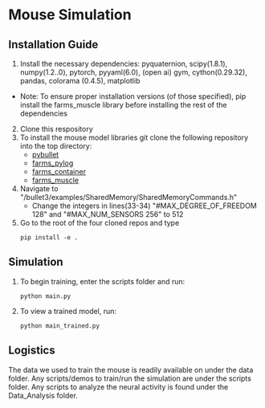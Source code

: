 # Mouse Simulation

## Installation Guide
1. Install the necessary dependencies: pyquaternion, scipy(1.8.1), numpy(1.2..0), pytorch, pyyaml(6.0), (open ai) gym, cython(0.29.32), pandas, colorama (0.4.5), matplotlib
- Note: To ensure proper installation versions (of those specified), pip install the farms_muscle library before installing the rest of the dependencies
2. Clone this respository
3. To install the mouse model libraries git clone the following repository into the top directory: 
    - [pybullet](https://github.com/bulletphysics/bullet3) 
    - [farms_pylog](https://gitlab.com/farmsim/farms_pylog.git)
    - [farms_container](https://gitlab.com/farmsim/farms_container.git)
    - [farms_muscle](https://gitlab.com/farmsim/farms_muscle.git)
4. Navigate to "/bullet3/examples/SharedMemory/SharedMemoryCommands.h"
    - Change the integers in lines(33-34) "#MAX_DEGREE_OF_FREEDOM 128" and "#MAX_NUM_SENSORS 256" to 512
5. Go to the root of the four cloned repos and type 
    ```
    pip install -e .
    ```
    
## Simulation
1. To begin training, enter the scripts folder and run:
    ```
    python main.py
    ``` 
2. To view a trained model, run:
    ```
    python main_trained.py
    ```
## Logistics
The data we used to train the mouse is readily available on under the data folder. Any scripts/demos to train/run the simulation are under the scripts folder. Any scripts to analyze the neural activity is found under the Data_Analysis folder.